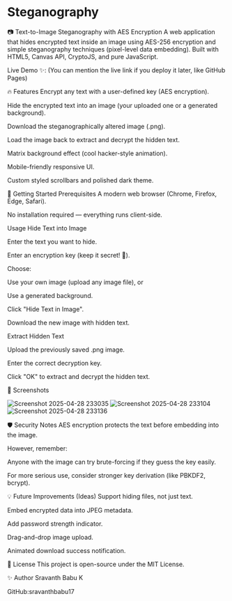 # Steganography
📷 Text-to-Image Steganography with AES Encryption
A web application that hides encrypted text inside an image using AES-256 encryption and simple steganography techniques (pixel-level data embedding).
Built with HTML5, Canvas API, CryptoJS, and pure JavaScript.

Live Demo ✨: (You can mention the live link if you deploy it later, like GitHub Pages)

🔥 Features
Encrypt any text with a user-defined key (AES encryption).

Hide the encrypted text into an image (your uploaded one or a generated background).

Download the steganographically altered image (.png).

Load the image back to extract and decrypt the hidden text.

Matrix background effect (cool hacker-style animation).

Mobile-friendly responsive UI.

Custom styled scrollbars and polished dark theme.

🚀 Getting Started
Prerequisites
A modern web browser (Chrome, Firefox, Edge, Safari).

No installation required — everything runs client-side.

Usage
Hide Text into Image

Enter the text you want to hide.

Enter an encryption key (keep it secret! 🔑).

Choose:

Use your own image (upload any image file), or

Use a generated background.

Click "Hide Text in Image".

Download the new image with hidden text.

Extract Hidden Text

Upload the previously saved .png image.

Enter the correct decryption key.

Click "OK" to extract and decrypt the hidden text.

🎨 Screenshots

![Screenshot 2025-04-28 233035](https://github.com/user-attachments/assets/61ac7c3a-cdda-4d76-be04-beccd33eeec9)
![Screenshot 2025-04-28 233104](https://github.com/user-attachments/assets/ba783bc8-b7b6-4300-9050-3642b3f9d4fa)
![Screenshot 2025-04-28 233136](https://github.com/user-attachments/assets/75ebe37b-9042-4543-9116-ee57382e2e3d)



🛡️ Security Notes
AES encryption protects the text before embedding into the image.

However, remember:

Anyone with the image can try brute-forcing if they guess the key easily.

For more serious use, consider stronger key derivation (like PBKDF2, bcrypt).

💡 Future Improvements (Ideas)
Support hiding files, not just text.

Embed encrypted data into JPEG metadata.

Add password strength indicator.

Drag-and-drop image upload.

Animated download success notification.

📜 License
This project is open-source under the MIT License.

✨ Author
Sravanth Babu K

GitHub:sravanthbabu17

